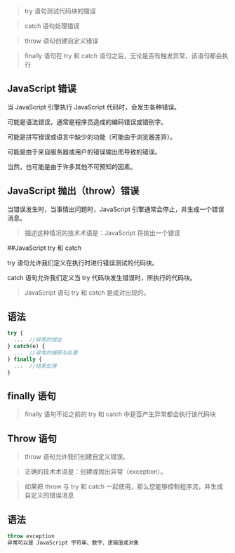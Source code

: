 > try 语句测试代码块的错误

> catch 语句处理错误

> throw 语句创建自定义错误

> finally 语句在 try 和 catch 语句之后，无论是否有触发异常，该语句都会执行

## JavaScript 错误

当 JavaScript 引擎执行 JavaScript 代码时，会发生各种错误。

可能是语法错误，通常是程序员造成的编码错误或错别字。

可能是拼写错误或语言中缺少的功能（可能由于浏览器差异）。

可能是由于来自服务器或用户的错误输出而导致的错误。

当然，也可能是由于许多其他不可预知的因素。

## JavaScript 抛出（throw）错误

当错误发生时，当事情出问题时，JavaScript 引擎通常会停止，并生成一个错误消息。

> 描述这种情况的技术术语是：JavaScript 将抛出一个错误

##JavaScript try 和 catch

try 语句允许我们定义在执行时进行错误测试的代码块。

catch 语句允许我们定义当 try 代码块发生错误时，所执行的代码块。

> JavaScript 语句 try 和 catch 是成对出现的。

## 语法

```js
try {
  ...  //异常的抛出
} catch(e) {
  ...  //异常的捕获与处理
} finally {
  ...  //结束处理
}
```

## finally 语句

> finally 语句不论之前的 try 和 catch 中是否产生异常都会执行该代码块

## Throw 语句

> throw 语句允许我们创建自定义错误。

> 正确的技术术语是：创建或抛出异常（exception）。

> 如果把 throw 与 try 和 catch 一起使用，那么您能够控制程序流，并生成自定义的错误消息

## 语法

```js
throw exception
异常可以是 JavaScript 字符串、数字、逻辑值或对象
```

